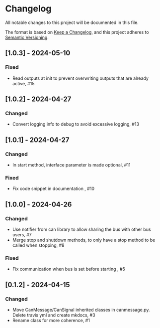 # Changelog

All notable changes to this project will be documented in this file.

The format is based on [Keep a Changelog](https://keepachangelog.com/en/1.0.0/),
and this project adheres to [Semantic Versioning](https://semver.org/spec/v2.0.0.html).


## [1.0.3] - 2024-05-10
### Fixed
- Read outputs at init to prevent overwriting outputs that are already active, #15


## [1.0.2] - 2024-04-27
### Changed
- Convert logging info to debug to avoid excessive logging, #13


## [1.0.1] - 2024-04-27
### Changed
- In start method, interface parameter is made optional, #11

### Fixed
- Fix code snippet in documentation , #10


## [1.0.0] - 2024-04-26
### Changed
- Use notifier from can library to allow sharing the bus with other bus users, #7
- Merge stop and shutdown methods, to only have a stop method to be called when stopping, #8

### Fixed
- Fix communication when bus is set before starting , #5


## [0.1.2] - 2024-04-15
### Changed
- Move CanMessage/CanSignal inherited classes in canmessage.py. Delete travis yml and create mkdocs, #3
- Rename class for more coherence, #1

